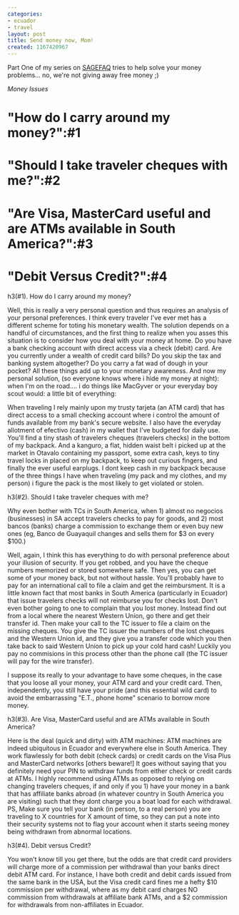 ```yaml
---
categories:
- ecuador
- travel
layout: post
title: Send money now, Mom!
created: 1167420967
---
```

Part One of my series on <a title="South America, Galapagos, and Ecuador FAQ" href="http://elementalidad.local/2006/12/29/sagefaq/">SAGEFAQ</a> tries to help solve your money problems... no,  we're not giving away free money ;)

*Money Issues*

# "How do I carry around my money?":#1
# "Should I take traveler cheques with me?":#2
# "Are Visa, MasterCard useful and are ATMs available in South America?":#3
# "Debit Versus Credit?":#4

<!--break-->

h3(#1). How do I carry around my money?

Well, this is really a very personal question and thus requires an analysis of your personal preferences.  I think every traveler I've ever met has a different scheme for toting his monetary wealth.  The solution depends on a handful of circumstances, and the first thing to realize when you asses this situation is to consider how you deal with your money at home. Do you have a bank checking account with direct access via a check (debit) card.  Are you currently under a wealth of credit card bills? Do you skip the tax and banking system altogether? Do you carry a fat wad of dough in your pocket? All these things add up to your monetary awareness.  And now my personal solution, (so everyone knows where i hide my money at night): when I'm on the road.... i do things like MacGyver or your everyday boy scout would:  a little bit of everything:

When traveling I rely mainly upon my trusty tarjeta (an ATM card) that has direct access to a small checking account where i control the amount of funds available from my bank's secure website. I also have the everyday allotment of  efectivo (cash) in my wallet that I've budgeted for daily use. You'll find a tiny stash of travelers cheques (travelers checks) in the bottom of my backpack.  And a kanguro, a flat, hidden waist belt i picked up at the market in Otavalo containing my passport, some extra cash, keys to tiny travel locks in placed on my  backpack, to keep out curious fingers, and finally the ever useful earplugs.   I dont keep cash in my backpack because of the three things I have when traveling (my pack and my clothes, and my person) i figure the pack is the most likely to get violated or stolen.

h3(#2). Should I take traveler cheques with me?

Why even bother with TCs in South America, when  1) almost no negocios (businesses) in SA accept travelers checks to pay for goods, and 2) most bancos (banks) charge a commission to exchange them or even buy new ones (eg, Banco de Guayaquil changes and sells them for $3 on every $100.)

Well, again, I think this has everything to do with personal preference about your illusion of security.  If you get robbed, and you have the cheque numbers memorized or stored somewhere safe. Then yes, you can get some of your money back, but not without hassle. You'll probably have to pay for an international call to file a claim and get the reimbursment. It is a little known fact that most banks in South America (particularly in Ecuador) that issue travelers checks will not reimburse you for checks lost. Don't even bother going to one to complain that you lost money. Instead find out from a local where the nearest Western Union, go there and get their transfer id. Then make your call to the TC issuer to file a claim on the missing cheques. You give the TC issuer the numbers of the lost cheques and the Western Union id, and they give you a transfer code which you then take back to said Western Union to pick up your cold hard cash!  Luckily you pay no commisions in this process other than the phone call (the TC issuer will pay for the wire transfer).

I suppose its really to your advantage to have some cheques, in the case that you loose all your money, your ATM card and your credit card. Then, independently, you still have your pride (and this essential wild card) to avoid the embarrassing "E.T., phone home" scenario to borrow more money.

h3(#3). Are Visa, MasterCard useful and are ATMs available in South America?

Here is the deal (quick and dirty) with ATM machines: ATM machines are indeed ubiquitous in Ecuador and everywhere else in South America.  They work flawlessly for both debit (check cards) or credit cards on the Visa Plus and MasterCard networks [others beware!]  It goes without saying that you definitely need your PIN to withdraw funds from either check or credit cards at ATMs. I highly recommend using ATMs as opposed to relying on changing travelers cheques, if and only if you 1) have your money in a bank that has affiliate banks abroad (in whatever country in South America you are visiting) such that they dont charge you a boat load for each withdrawal.   PS, Make sure you tell your bank (in person, to a real person) you are traveling to X countries for X amount of time, so they can put a note into their security systems not to flag your account when it starts seeing money being withdrawn from abnormal locations.

h3(#4). Debit versus Credit?

You won't know till you get there, but the odds are that credit card providers will charge more of a commission per withdrawal than your banks direct debit ATM card. For instance, I have both credit and debit cards issued from the same bank in the USA, but the Visa credit card fines me a hefty $10 commission per withdrawal, where as my debit card charges NO commission from withdrawals at affiliate bank ATMs, and a $2 commission for withdrawals from non-affiliates in Ecuador.
